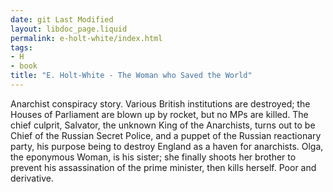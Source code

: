 ```yaml
---
date: git Last Modified
layout: libdoc_page.liquid
permalink: e-holt-white/index.html
tags:
- H
- book
title: "E. Holt-White - The Woman who Saved the World"
---
```


Anarchist conspiracy story. Various British institutions are destroyed; the Houses of Parliament are blown up by rocket, but no MPs are killed. The chief culprit, Salvator, the unknown King of the Anarchists, turns out to be Chief of the Russian Secret Police, and a puppet of the Russian reactionary party, his purpose being to destroy England as a haven for anarchists. Olga, the eponymous Woman, is his sister; she finally shoots her brother to prevent his assassination of the prime minister, then kills herself. Poor and derivative.